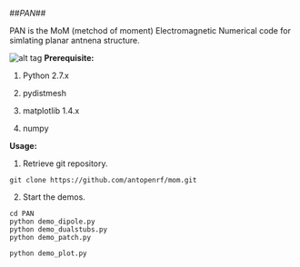 ##*PAN*##

PAN is the MoM (metchod of moment) Electromagnetic Numerical code for simlating planar antnena structure.  


![alt tag](/results/dual_stub_densities.jpg)
**Prerequisite:**

1. Python 2.7.x

2. pydistmesh

3. matplotlib 1.4.x

4. numpy


**Usage:**

1. Retrieve git repository.
```
git clone https://github.com/antopenrf/mom.git
```

2. Start the demos.
```
cd PAN
python demo_dipole.py
python demo_dualstubs.py
python demo_patch.py

python demo_plot.py
```


